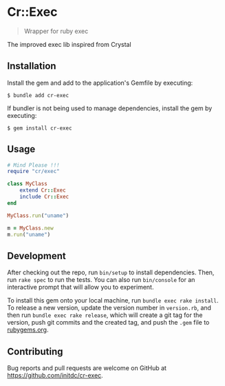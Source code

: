# Cr::Exec

> Wrapper for ruby exec

The improved exec lib inspired from Crystal

## Installation

Install the gem and add to the application's Gemfile by executing:

    $ bundle add cr-exec

If bundler is not being used to manage dependencies, install the gem by executing:

    $ gem install cr-exec

## Usage

```ruby
# Mind Please !!!
require "cr/exec"

class MyClass
    extend Cr::Exec
    include Cr::Exec
end

MyClass.run("uname")

m = MyClass.new
m.run("uname")
```

## Development

After checking out the repo, run `bin/setup` to install dependencies. Then, run `rake spec` to run the tests. You can also run `bin/console` for an interactive prompt that will allow you to experiment.

To install this gem onto your local machine, run `bundle exec rake install`. To release a new version, update the version number in `version.rb`, and then run `bundle exec rake release`, which will create a git tag for the version, push git commits and the created tag, and push the `.gem` file to [rubygems.org](https://rubygems.org).

## Contributing

Bug reports and pull requests are welcome on GitHub at https://github.com/initdc/cr-exec.
